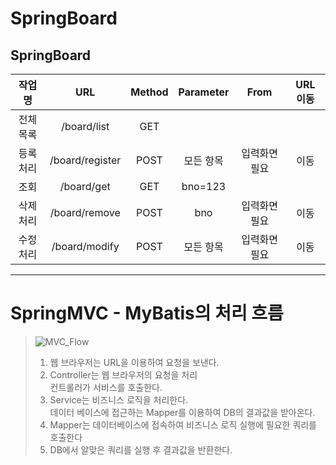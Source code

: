 # SpringBoard
 SpringBoard
 --- 
|작업명|URL|Method|Parameter|From|URL 이동|
|:---:|:---:|:---:|:---:|:---:|:---:|
|전체 목록|/board/list|GET| | |
|등록 처리|/board/register|POST|모든 항목|입력화면 필요|이동|
|조회|/board/get|GET|bno=123| | |
|삭제 처리|/board/remove|POST|bno|입력화면 필요|이동|
|수정 처리|/board/modify|POST|모든 항목|입력화면 필요|이동|
 ---
# SpringMVC - MyBatis의 처리 흐름
> ![MVC_Flow](https://user-images.githubusercontent.com/84948004/180598375-8b3139b2-63cc-42c2-8ff1-b060e18c57ae.png)
> 1. 웹 브라우저는 URL을 이용하여 요청을 보낸다.
> 2. Controller는 웹 브라우저의 요청을 처리<br>컨트롤러가 서비스를 호출한다.
> 3. Service는 비즈니스 로직을 처리한다.<br>데이터 베이스에 접근하는 Mapper를 이용하여 DB의 결과값을 받아온다.
> 4. Mapper는 데이터베이스에 접속하여 비즈니스 로직 실행에 필요한 쿼리를 호출한다
> 5. DB에서 알맞은 쿼리를 실행 후 결과값을 반환한다.
